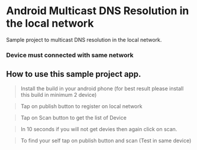 # Android Multicast DNS Resolution in the local network

Sample project to multicast DNS resolution in the local network.
### Device must connected with same network
## How to use this sample project app.

> Install the build in your android phone (for best result please install this build in minimum 2 device)

> Tap on publish button to register on local network

> Tap on Scan button to get the list of Device 

> In 10 seconds if you will not get devies then again click on scan.

> To find your self tap on publish button and scan  (Test in same device)

